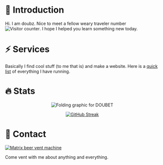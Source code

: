 # 👋 Introduction

Hi. I am doubz. Nice to meet a fellow weary traveler number <img src="https://komarev.com/ghpvc/?username=iamdoubz&style=flat-square&color=blue" alt="Visitor counter" />. I hope I helped you learn something new today.

# ⚡ Services

Basically I find cool stuff (to me that is) and make a website. Here is a <a href="https://chat.dou.bet">quick list</a> of everything I have running.

# 🔥 Stats

<div align="center">

![Folding graphic for DOUBET](https://dou.bet/xoc1 "Folding graphic for DOUBET")

[![GitHub Streak](http://github-readme-streak-stats.herokuapp.com?user=iamdoubz&theme=dark&background=282828)](https://git.io/streak-stats)

</div>

# 💬 Contact

<a href="https://chat.dou.bet/#/room/#beers:dou.bet"><img src="https://img.shields.io/matrix/beers:dou.bet.svg?server_fqdn=dou.bet" alt="Matrix beer vent machine" /></a>

Come vent with me about anything and everything.
